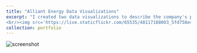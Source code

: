 ```yaml
---
title: "Alliant Energy Data Visualizations"
excerpt: "I created two data visualizations to describe the company's performace at four training events.
<br/><img src='https://live.staticflickr.com/65535/48117188003_5fd758e4cc_o.png'>"
collection: portfolio
---
```

![screenshot](https://live.staticflickr.com/65535/48117371452_6f345c7550_o.png)
